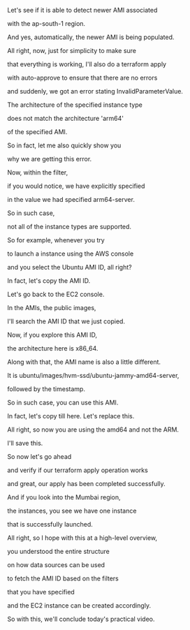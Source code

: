 Let's see if it is able to detect newer AMI associated

with the ap-south-1 region.

And yes, automatically, the newer AMI is being populated.

All right, now, just for simplicity to make sure

that everything is working, I'll also do a terraform apply

with auto-approve to ensure that there are no errors

and suddenly, we got an error stating InvalidParameterValue.

The architecture of the specified instance type

does not match the architecture 'arm64'

of the specified AMI.

So in fact, let me also quickly show you

why we are getting this error.

Now, within the filter,

if you would notice, we have explicitly specified

in the value we had specified arm64-server.

So in such case,

not all of the instance types are supported.

So for example, whenever you try

to launch a instance using the AWS console

and you select the Ubuntu AMI ID, all right?

In fact, let's copy the AMI ID.

Let's go back to the EC2 console.

In the AMIs, the public images,

I'll search the AMI ID that we just copied.

Now, if you explore this AMI ID,

the architecture here is x86_64.

Along with that, the AMI name is also a little different.

It is ubuntu/images/hvm-ssd/ubuntu-jammy-amd64-server,

followed by the timestamp.

So in such case, you can use this AMI.

In fact, let's copy till here. Let's replace this.

All right, so now you are using the amd64 and not the ARM.

I'll save this.

So now let's go ahead

and verify if our terraform apply operation works

and great, our apply has been completed successfully.

And if you look into the Mumbai region,

the instances, you see we have one instance

that is successfully launched.

All right, so I hope with this at a high-level overview,

you understood the entire structure

on how data sources can be used

to fetch the AMI ID based on the filters

that you have specified

and the EC2 instance can be created accordingly.

So with this, we'll conclude today's practical video.
